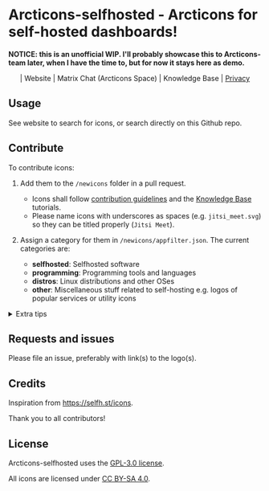 # Arcticons-selfhosted - Arcticons for self-hosted dashboards!


**NOTICE: this is an unofficial WIP. I'll probably showcase this to Arcticons-team later, when I have the time to, but for now it stays here as demo.**

<center>

| Website | Matrix Chat (Arcticons Space) | Knowledge Base | [Privacy](PRIVACY.md)

</center>

## Usage

See website to search for icons, or search directly on this Github repo.

## Contribute

To contribute icons:

1. Add them to the `/newicons` folder in a pull request.

    - Icons shall follow [contribution guidelines](https://docs.arcticons.com/contribute/creating-icons) and the [Knowledge Base](https://docs.arcticons.com) tutorials.
    - Please name icons with underscores as spaces (e.g. `jitsi_meet.svg`) so they can be titled properly (`Jitsi Meet`).

2. Assign a category for them in `/newicons/appfilter.json`. The current categories are:
    - **selfhosted**: Selfhosted software
    - **programming**: Programming tools and languages
    - **distros**: Linux distributions and other OSes
    - **other**: Miscellaneous stuff related to self-hosting e.g. logos of popular services or utility icons

<details>
<summary>Extra tips</summary>

- A lot of icons may already exist in the [main Android repo](https://github.com/Arcticons-team/Arcticons), you can copy-paste and categorise them accordingly
- To avoid cloning the entire huge repo, you can use [git sparse-checkout](https://stackoverflow.com/a/63786181) with the `/newicons` folder only:
  
    ```bash
    git clone --filter=blob:none --no-checkout --depth 1 --sparse https://github.com/Arcticons-team/Arcticons-selfhosted
    cd Arcticons-selfhosted
    git sparse-checkout add newicons
    git checkout
    ```

</details>

## Requests and issues

Please file an issue, preferably with link(s) to the logo(s).

## Credits

Inspiration from https://selfh.st/icons.

Thank you to all contributors!

## License

Arcticons-selfhosted uses the [GPL-3.0 license](https://www.gnu.org/licenses/gpl-3.0.en.html).

All icons are licensed under [CC BY-SA 4.0](https://creativecommons.org/licenses/by-sa/4.0/).